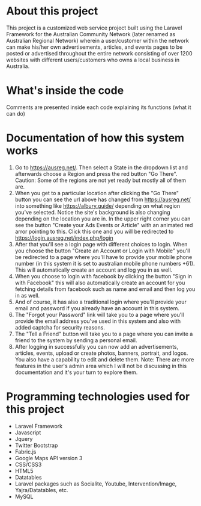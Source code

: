 # About this project
This project is a customized web service project built using the Laravel Framework for the Australian Community Network (later renamed as Australian Regional Network) wherein a user/customer within the network can make his/her own advertisements, articles, and events pages to be posted or advertised throughout the entire network consisting of over 1200 websites with different users/customers who owns a local business in Australia.

# What's inside the code
Comments are presented inside each code explaining its functions (what it can do)

# Documentation of how this system works
1. Go to https://ausreg.net/. Then select a State in the dropdown list and afterwards choose a Region and press the red button "Go There". Caution: Some of the regions are not yet ready but mostly all of them are. 
2. When you get to a particular location after clicking the "Go There" button you can see the url above has changed from https://ausreg.net/ into something like https://albury.guide/ depending on what region you've selected. Notice the site's background is also changing depending on the location you are in. In the upper right corner you can see the button "Create your Ads Events or Article" with an animated red arror pointing to this. Click this one and you will be redirected to https://login.ausreg.net/index.php/login
3. After that you'll see a login page with different choices to login. When you choose the button "Create an Account or Login with Mobile" you'll be redirected to a page where you'll have to provide your mobile phone number (in this system it is set to australian mobile phone numbers +61). This will automatically create an account and log you in as well.
4. When you choose to login with facebook by clicking the button "Sign in with Facebook" this will also automatically create an account for you fetching details from facebook such as name and email and then log you in as well.
5. And of course, it has also a traditional login where you'll provide your email and password if you already have an account in this system. 
6. The "Forgot your Password" link will take you to a page where you'll provide the email address you've used in this system and also with added captcha for security reasons.
7. The "Tell a Friend" button will take you to a page where you can invite a friend to the system by sending a personal email. 
8. After logging in successfully you can now add an advertisements, articles, events, upload or create photos, banners, portrait, and logos. You also have a capability to edit and  delete them. Note: There are more features in the user's admin area which I will not be discussing in this documentation and it's your turn to explore them.

# Programming technologies used for this project

* Laravel Framework
* Javascript
* Jquery
* Twitter Bootstrap
* Fabric.js
* Google Maps API version 3
* CSS/CSS3
* HTML5
* Datatables
* Laravel packages such as Socialite, Youtube, Intervention/Image, Yajra/Datatables, etc.
* MySQL
